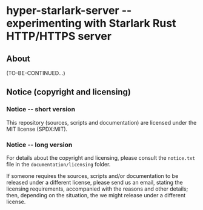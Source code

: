 
# **hyper-starlark-server** -- experimenting with Starlark Rust HTTP/HTTPS server




## About

(TO-BE-CONTINUED...)




## Notice (copyright and licensing)


### Notice -- short version

This repository (sources, scripts and documentation) are licensed under
the MIT license (SPDX:MIT).


### Notice -- long version

For details about the copyright and licensing, please consult the
`notice.txt` file in the `documentation/licensing` folder.

If someone requires the sources, scripts and/or documentation to be
released under a different license, please send us an email, stating
the licensing requirements, accompanied with the reasons and other
details;  then, depending on the situation, the we might release under
a different license.


